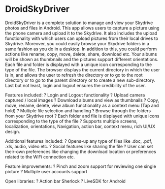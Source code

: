DroidSkyDriver
==============

DroidSkyDriver is a complete solution to manage and view your Skydrive photos and files in Android. This app allows users to capture a picture using the phone camera and upload it to the Skydrive. It also includes the upload functionality with which users can upload pictures from their local drives to Skydrive. Moreover, you could easily browse your Skydrive folders in a same fashion as you do in a desktop. In addition to this, you could perform actions like rename, copy, move, delete, share, download etc. Your albums will be shown as thumbnails and the pictures support different orientations. Each file and folder is displayed with a unique icon corresponding to the type of the file. The browser displays the current directory in which the user is in, and allows the user to refresh the directory or to go to the root directory or to go to the parent directory or to create a new sub-directory. Last but not least, login and logout ensures the credibility of the user.

Features included:
?	Login and Logout functionality
?	Upload camera captured / local images
?	Download albums and view as thumbnails
?	Copy, move, rename, delete, view album functionality as a context menu (Tap and hold)
?	Multiple file selection and handling
?	Browse through the folders from your Skydrive root
?	Each folder and file is displayed with unique icons corresponding to the type of the file
?	Supports multiple screens, localization, orientations, Navigation, action bar, context menu, rich UI/UX design.

Additional features included:
?	Opens-up any type of files like .doc, .pdf, .xls, audio, video etc.
?	Social features like sharing the file
?	User can set their-own preferences like changing the download location or preferences related to the WiFi connection etc.

Feature improvements:
?	Pinch and zoom support for reviewing one single picture
?	Multiple user accounts support

Open libraries:
?	Action bar Sherlock
?	LiveSDK for Android